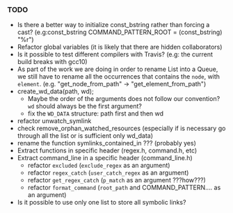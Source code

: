 ### TODO

- Is there a better way to initialize const_bstring rather than forcing a cast? (e.g:const_bstring COMMAND_PATTERN_ROOT = (const_bstring) "%r")
- Refactor global variables (it is likely that there are hidden collaborators)
- Is it possible to test different compilers with Travis? (e.g: the current build breaks with gcc10)
- As part of the work we are doing in order to rename List into a Queue, we still have to rename all the occurrences that contains the `node`, with `element`. (e.g. "get_node_from_path" -> "get_element_from_path")
- create_wd_data(path, wd);
  - Maybe the order of the arguments does not follow our convention? `wd` should always be the first argument?
  - fix the `WD_DATA` structure: path first and then wd
- refactor unwatch_symlink
- check remove_orphan_watched_resources (especially if is necessary go through all the list or is sufficient only wd_data)
- rename the function symlinks_contained_in ??? (probably yes)
- Extract functions in specific header (regex.h, command.h, etc)
- Extract command_line in a specific header (command_line.h)
  - refactor `excluded` (`exclude_regex` as an argument)
  - refactor `regex_catch` (`user_catch_regex` as an argument)
  - refactor `get_regex_catch` (`p_match` as an argument ???how???)
  - refactor `format_command` (`root_path` and COMMAND_PATTERN.... as an argument)
- Is it possible to use only one list to store all symbolic links?
